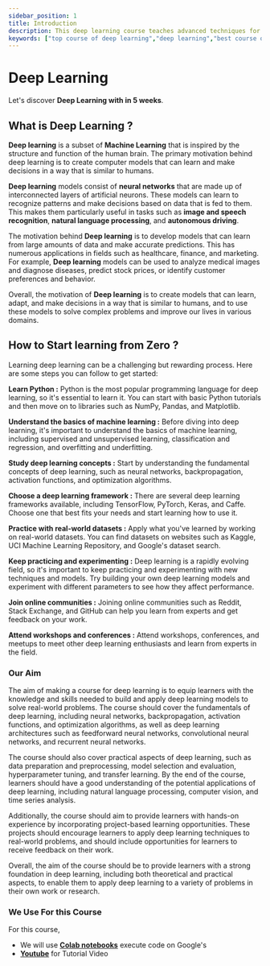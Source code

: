 ```yaml
---
sidebar_position: 1
title: Introduction
description: This deep learning course teaches advanced techniques for training neural networks to solve complex problems in artificial intelligence applications.
keywords: ["top course of deep learning","deep learning","best course of deep learning","how to learn deep learning","how to learn ML","free course of deep learning","deep learning"]
---
```


# Deep Learning

Let's discover **Deep Learning with in 5 weeks**.

## What is Deep Learning ?


**Deep learning** is a subset of **Machine Learning** that is inspired by the structure and function of the human brain. The primary motivation behind deep learning is to create computer models that can learn and make decisions in a way that is similar to humans.

**Deep learning** models consist of **neural networks** that are made up of interconnected layers of artificial neurons. These models can learn to recognize patterns and make decisions based on data that is fed to them. This makes them particularly useful in tasks such as **image and speech recognition**, **natural language processing**, and **autonomous driving**.

The motivation behind **Deep learning** is to develop models that can learn from large amounts of data and make accurate predictions. This has numerous applications in fields such as healthcare, finance, and marketing. For example, **Deep learning** models can be used to analyze medical images and diagnose diseases, predict stock prices, or identify customer preferences and behavior.

Overall, the motivation of **Deep learning** is to create models that can learn, adapt, and make decisions in a way that is similar to humans, and to use these models to solve complex problems and improve our lives in various domains.

## How to Start learning from Zero ?
Learning deep learning can be a challenging but rewarding process. Here are some steps you can follow to get started:

**Learn Python :** Python is the most popular programming language for deep learning, so it's essential to learn it. You can start with basic Python tutorials and then move on to libraries such as NumPy, Pandas, and Matplotlib.

**Understand the basics of machine learning :** Before diving into deep learning, it's important to understand the basics of machine learning, including supervised and unsupervised learning, classification and regression, and overfitting and underfitting.

**Study deep learning concepts :** Start by understanding the fundamental concepts of deep learning, such as neural networks, backpropagation, activation functions, and optimization algorithms.

**Choose a deep learning framework :** There are several deep learning frameworks available, including TensorFlow, PyTorch, Keras, and Caffe. Choose one that best fits your needs and start learning how to use it.

**Practice with real-world datasets :** Apply what you've learned by working on real-world datasets. You can find datasets on websites such as Kaggle, UCI Machine Learning Repository, and Google's dataset search.

**Keep practicing and experimenting :** Deep learning is a rapidly evolving field, so it's important to keep practicing and experimenting with new techniques and models. Try building your own deep learning models and experiment with different parameters to see how they affect performance. 

**Join online communities :** Joining online communities such as Reddit, Stack Exchange, and GitHub can help you learn from experts and get feedback on your work.

**Attend workshops and conferences :** Attend workshops, conferences, and meetups to meet other deep learning enthusiasts and learn from experts in the field.


### Our Aim

The aim of making a course for deep learning is to equip learners with the knowledge and skills needed to build and apply deep learning models to solve real-world problems. The course should cover the fundamentals of deep learning, including neural networks, backpropagation, activation functions, and optimization algorithms, as well as deep learning architectures such as feedforward neural networks, convolutional neural networks, and recurrent neural networks.

The course should also cover practical aspects of deep learning, such as data preparation and preprocessing, model selection and evaluation, hyperparameter tuning, and transfer learning. By the end of the course, learners should have a good understanding of the potential applications of deep learning, including natural language processing, computer vision, and time series analysis.

Additionally, the course should aim to provide learners with hands-on experience by incorporating project-based learning opportunities. These projects should encourage learners to apply deep learning techniques to real-world problems, and should include opportunities for learners to receive feedback on their work.

Overall, the aim of the course should be to provide learners with a strong foundation in deep learning, including both theoretical and practical aspects, to enable them to apply deep learning to a variety of problems in their own work or research.

### We Use For this Course

For this course, 
- We will use **[Colab notebooks](https://colab.research.google.com/)** execute code on Google's 
- **[Youtube](https://www.youtube.com/@DeepThinkerssss)** for Tutorial Video